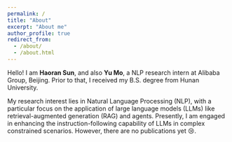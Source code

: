```yaml
---
permalink: /
title: "About"
excerpt: "About me"
author_profile: true
redirect_from: 
  - /about/
  - /about.html
---
```


Hello! I am **Haoran Sun**, and also **Yu Mo**, a NLP research intern at Alibaba Group, Beijing. Prior to that, I received my B.S. degree from Hunan University.

My research interest lies in Natural Language Processing (NLP), with a particular focus on the application of large language models (LLMs) like retrieval-augmented generation (RAG) and agents. Presently, I am engaged in enhancing the instruction-following capability of LLMs in complex constrained scenarios. However, there are no publications yet 😢. 
